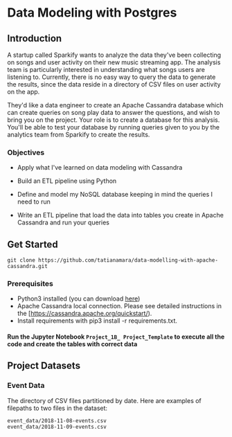 # Data Modeling with Postgres

## Introduction
A startup called Sparkify wants to analyze the data they've been collecting on songs and user activity on their new music streaming app. The analysis team is particularly interested in understanding what songs users are listening to. Currently, there is no easy way to query the data to generate the results, since the data reside in a directory of CSV files on user activity on the app.

They'd like a data engineer to create an Apache Cassandra database which can create queries on song play data to answer the questions, and wish to bring you on the project. Your role is to create a database for this analysis. You'll be able to test your database by running queries given to you by the analytics team from Sparkify to create the results.  

### Objectives  

- Apply what I've learned on data modeling with Cassandra

- Build an ETL pipeline using Python

- Define and model my NoSQL database keeping in mind the queries I need to run

- Write an ETL pipeline that load the data into tables you create in Apache Cassandra and run your queries  

## Get Started  

`git clone https://github.com/tatianamara/data-modelling-with-apache-cassandra.git`

### Prerequisites

- Python3 installed (you can download [here](https://www.python.org/downloads/))
- Apache Cassandra local connection. Please see detailed instructions in the [https://cassandra.apache.org/quickstart/).
- Install requirements with pip3 install -r requirements.txt.

#### Run the Jupyter Notebook `Project_1B_ Project_Template` to execute all the code and create the tables with correct data

## Project Datasets

### Event Data

The directory of CSV files partitioned by date. Here are examples of filepaths to two files in the dataset:

```
event_data/2018-11-08-events.csv
event_data/2018-11-09-events.csv
```
